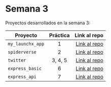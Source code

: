 # Semana 3

Proyectos desarrollados en la semana 3:

| Proyecto                         | Práctica |                                                             Link al repo |
| -------------------------------- | :-------: | -----------------------------------------------------------------------: |
| `my_launchx_app` |     1     | [Link al repo](https://github.com/EduardoMorales98/playbook/tree/main/weekly_mission_3/my_launchx_app) |
| `spiderverse`                  |     2     | [Link al repo](https://github.com/EduardoMorales98/playbook/tree/main/weekly_mission_3/spiderverse) |
| `twitter`                      |  3, 4, 5  | [Link al repo](https://github.com/LaunchX-InnovaccionVirtual/MissionNodeJS) |
| `express_basic`                |     6     | [Link al repo](https://github.com/LaunchX-InnovaccionVirtual/MissionNodeJS) |
| `express_api`                  |     7     | [Link al repo](https://github.com/LaunchX-InnovaccionVirtual/MissionNodeJS) |
